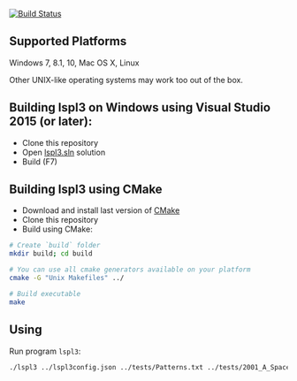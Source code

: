 [![Build Status](https://travis-ci.org/al-pacino/LSPL-3.svg?branch=master)](https://travis-ci.org/al-pacino/LSPL-3)

## Supported Platforms

Windows 7, 8.1, 10, Mac OS X, Linux

Other UNIX-like operating systems may work too out of the box.

## Building lspl3 on Windows using Visual Studio 2015 (or later):

- Clone this repository
- Open [lspl3.sln](lspl3.sln) solution
- Build (F7)

## Building lspl3 using CMake

- Download and install last version of [CMake](http://www.cmake.org/download/)
- Clone this repository
- Build using CMake:
```sh
# Create `build` folder
mkdir build; cd build

# You can use all cmake generators available on your platform
cmake -G "Unix Makefiles" ../

# Build executable
make
```

## Using

Run program `lspl3`:
```sh
./lspl3 ../lspl3config.json ../tests/Patterns.txt ../tests/2001_A_Space_Odyssey.json ""
```
